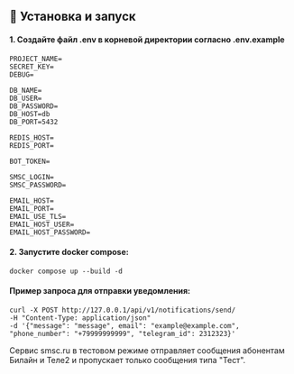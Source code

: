 <h2>🚀 Установка и запуск</h2>


<h4>
1. Создайте файл .env в корневой директории согласно .env.example
</h4>

```requirements
PROJECT_NAME=
SECRET_KEY=
DEBUG=

DB_NAME=
DB_USER=
DB_PASSWORD=
DB_HOST=db
DB_PORT=5432

REDIS_HOST=
REDIS_PORT=

BOT_TOKEN=

SMSC_LOGIN=
SMSC_PASSWORD=

EMAIL_HOST=
EMAIL_PORT=
EMAIL_USE_TLS=
EMAIL_HOST_USER=
EMAIL_HOST_PASSWORD=
```

<h4>
2. Запустите docker compose:
</h4>

```commandline
docker compose up --build -d
```

<h4>Пример запроса для отправки уведомления:</h4>

```commandline
curl -X POST http://127.0.0.1/api/v1/notifications/send/ 
-H "Content-Type: application/json" 
-d '{"message": "message", email": "example@example.com", "phone_number": "+79999999999", "telegram_id": 2312323}'
```

Сервис smsc.ru в тестовом режиме отправляет сообщения абонентам Билайн и Теле2 и пропускает только сообщения типа "Тест".